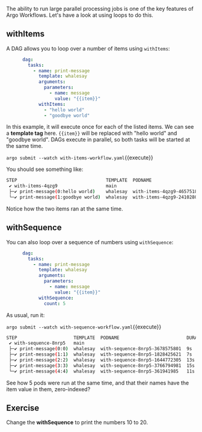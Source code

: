The ability to run large parallel processing jobs is one of the key features of Argo Workflows.
Let's have a look at using loops to do this.

## withItems

A DAG allows you to loop over a number of items using `withItems`:

```yaml
      dag:
        tasks:
          - name: print-message
            template: whalesay
            arguments:
              parameters:
                - name: message
                  value: "{{item}}"
            withItems:
              - "hello world"
              - "goodbye world"
```

In this example, it will execute once for each of the listed items. We can see a **template tag** here. `{{item}}` will be replaced with "hello world" and "goodbye world". DAGs execute in parallel, so both tasks will be started at the same time.

`argo submit --watch with-items-workflow.yaml`{{execute}}

You should see something like:

```bash
STEP                                 TEMPLATE  PODNAME                      DURATION  MESSAGE
 ✔ with-items-4qzg9                  main
 ├─✔ print-message(0:hello world)    whalesay  with-items-4qzg9-465751898   7s
 └─✔ print-message(1:goodbye world)  whalesay  with-items-4qzg9-2410280706  5s
```

Notice how the two items ran at the same time.

## withSequence

You can also loop over a sequence of numbers using `withSequence`:

```yaml
      dag:
        tasks:
          - name: print-message
            template: whalesay
            arguments:
              parameters:
                - name: message
                  value: "{{item}}"
            withSequence:
              count: 5
```

As usual, run it:

`argo submit --watch with-sequence-workflow.yaml`{{execute}}

```bash
STEP                     TEMPLATE  PODNAME                         DURATION  MESSAGE
 ✔ with-sequence-8nrp5   main
 ├─✔ print-message(0:0)  whalesay  with-sequence-8nrp5-3678575801  9s
 ├─✔ print-message(1:1)  whalesay  with-sequence-8nrp5-1828425621  7s
 ├─✔ print-message(2:2)  whalesay  with-sequence-8nrp5-1644772305  13s
 ├─✔ print-message(3:3)  whalesay  with-sequence-8nrp5-3766794981  15s
 └─✔ print-message(4:4)  whalesay  with-sequence-8nrp5-361941985   11s
```

See how 5 pods were run at the same time, and that their names have the item value in them, zero-indexed?

## Exercise

Change the **withSequence** to print the numbers 10 to 20.
